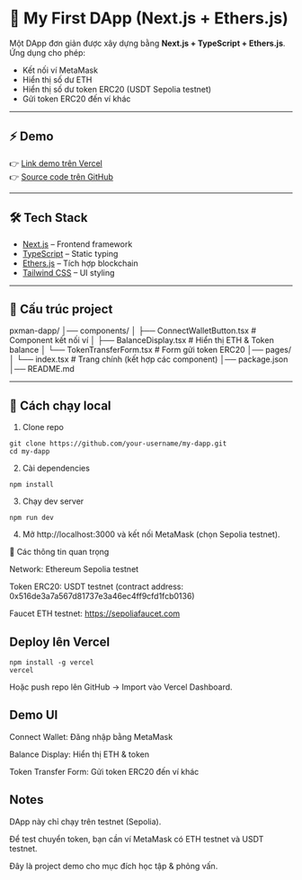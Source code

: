 # 🚀 My First DApp (Next.js + Ethers.js)

Một DApp đơn giản được xây dựng bằng **Next.js + TypeScript + Ethers.js**.  
Ứng dụng cho phép:
- Kết nối ví MetaMask
- Hiển thị số dư ETH
- Hiển thị số dư token ERC20 (USDT Sepolia testnet)
- Gửi token ERC20 đến ví khác

---

## ⚡️ Demo
👉 [Link demo trên Vercel](https://your-vercel-app-url.vercel.app)  
👉 [Source code trên GitHub](https://github.com/your-username/my-dapp)

---

## 🛠 Tech Stack
- [Next.js](https://nextjs.org/) – Frontend framework
- [TypeScript](https://www.typescriptlang.org/) – Static typing
- [Ethers.js](https://docs.ethers.org/) – Tích hợp blockchain
- [Tailwind CSS](https://tailwindcss.com/) – UI styling

---

## 📂 Cấu trúc project

pxman-dapp/
│── components/
│ ├── ConnectWalletButton.tsx # Component kết nối ví
│ ├── BalanceDisplay.tsx # Hiển thị ETH & Token balance
│ └── TokenTransferForm.tsx # Form gửi token ERC20
│── pages/
│ └── index.tsx # Trang chính (kết hợp các component)
│── package.json
│── README.md

---

## 🚀 Cách chạy local

1. Clone repo
```
git clone https://github.com/your-username/my-dapp.git
cd my-dapp
```

2. Cài dependencies
```
npm install
```

3. Chạy dev server
```
npm run dev
```

4. Mở http://localhost:3000 và kết nối MetaMask (chọn Sepolia testnet).

🔑 Các thông tin quan trọng

Network: Ethereum Sepolia testnet

Token ERC20: USDT testnet (contract address: 0x516de3a7a567d81737e3a46ec4ff9cfd1fcb0136)

Faucet ETH testnet: https://sepoliafaucet.com

## Deploy lên Vercel
```
npm install -g vercel
vercel
```

Hoặc push repo lên GitHub → Import vào Vercel Dashboard.

## Demo UI

Connect Wallet: Đăng nhập bằng MetaMask

Balance Display: Hiển thị ETH & token

Token Transfer Form: Gửi token ERC20 đến ví khác

## Notes

DApp này chỉ chạy trên testnet (Sepolia).

Để test chuyển token, bạn cần ví MetaMask có ETH testnet và USDT testnet.

Đây là project demo cho mục đích học tập & phỏng vấn.
